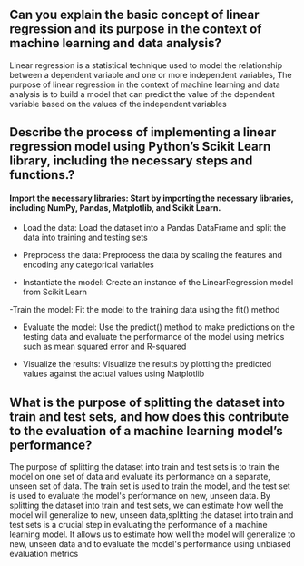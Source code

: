 ## Can you explain the basic concept of linear regression and its purpose in the context of machine learning and data analysis?
Linear regression is a statistical technique used to model the relationship between a dependent variable and one or more independent variables, The purpose of linear regression in the context of machine learning and data analysis is to build a model that can predict the value of the dependent variable based on the values of the independent variables

## Describe the process of implementing a linear regression model using Python’s Scikit Learn library, including the necessary steps and functions.?

#### Import the necessary libraries: Start by importing the necessary libraries, including NumPy, Pandas, Matplotlib, and Scikit Learn.
- Load the data: Load the dataset into a Pandas DataFrame and split the data into training and testing sets

- Preprocess the data: Preprocess the data by scaling the features and encoding any categorical variables

- Instantiate the model: Create an instance of the LinearRegression model from Scikit Learn

-Train the model: Fit the model to the training data using the fit() method

- Evaluate the model: Use the predict() method to make predictions on the testing data and evaluate the performance of the model using metrics such as mean squared error and R-squared

- Visualize the results: Visualize the results by plotting the predicted values against the actual values using Matplotlib


## What is the purpose of splitting the dataset into train and test sets, and how does this contribute to the evaluation of a machine learning model’s performance?
The purpose of splitting the dataset into train and test sets is to train the model on one set of data and evaluate its performance on a separate, unseen set of data. The train set is used to train the model, and the test set is used to evaluate the model's performance on new, unseen data. By splitting the dataset into train and test sets, we can estimate how well the model will generalize to new, unseen data,splitting the dataset into train and test sets is a crucial step in evaluating the performance of a machine learning model. It allows us to estimate how well the model will generalize to new, unseen data and to evaluate the model's performance using unbiased evaluation metrics